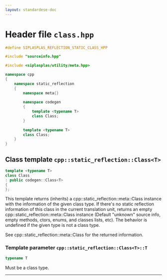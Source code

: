 ```yaml
---
layout: standardese-doc
---
```


# Header file `class.hpp`

``` cpp
#define SIPLASPLAS_REFLECTION_STATIC_CLASS_HPP 

#include "sourceinfo.hpp"

#include <siplasplas/utility/meta.hpp>

namespace cpp
{
    namespace static_reflection
    {
        namespace meta{}
        
        namespace codegen
        {
            template <typename T>
            class Class;
        }
        
        template <typename T>
        class Class;
    }
}
```

## Class template `cpp::static_reflection::Class<T>`<a id="cpp::static_reflection::Class<T>"></a>

``` cpp
template <typename T>
class Class
: public codegen::Class<T>
{
};
```

This template returns (inherits) a cpp::static\_reflection::meta::Class instance with the information of the given class type. If there's no static reflection information of this class in the current translation unit, returns an empty cpp::static\_reflection::meta::Class instance (Default "unknown" source info, empty methods, ctors, enums, and classes lists, etc). The behavior is undefined if the given type is not a class type.

See cpp::static\_reflection::meta::Class for the returned information.

### Template parameter `cpp::static_reflection::Class<T>::T`<a id="cpp::static_reflection::Class<T>::T"></a>

``` cpp
typename T
```

Must be a class type.

-----

